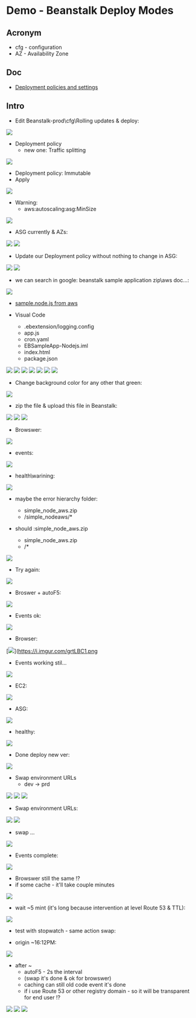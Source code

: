# Demo - Beanstalk Deploy Modes

## Acronym
* cfg - configuration
* AZ - Availability Zone

## Doc
* [Deployment policies and settings](https://docs.aws.amazon.com/elasticbeanstalk/latest/dg/using-features.rolling-version-deploy.html?icmpid=docs_elasticbeanstalk_console)

## Intro
* Edit Beanstalk-prod\cfg\Rolling updates & deploy:

[<img src="https://i.imgur.com/n1r9LkQ.png">](https://i.imgur.com/n1r9LkQ.png)

* Deployment policy
    * new one: Traffic splitting
    
[<img src="https://i.imgur.com/ebdz5gO.png">](https://i.imgur.com/ebdz5gO.png)

* Deployment policy: Immutable
* Apply

[<img src="https://i.imgur.com/Dy6KjDo.png">](https://i.imgur.com/Dy6KjDo.png)

* Warning:
    * aws:autoscaling:asg:MinSize
    
[<img src="https://i.imgur.com/eCRcqYW.png">](https://i.imgur.com/eCRcqYW.png)

* ASG currently & AZs:

[<img src="https://i.imgur.com/q3BYIYi.png">](https://i.imgur.com/q3BYIYi.png)
[<img src="https://i.imgur.com/1Exx4Rs.png">](https://i.imgur.com/1Exx4Rs.png)

* Update our Deployment policy without nothing to change in ASG:

[<img src="https://i.imgur.com/9feq7Hm.png">](https://i.imgur.com/9feq7Hm.png)
[<img src="https://i.imgur.com/IFJYQ0n.png">](https://i.imgur.com/IFJYQ0n.png)

* we can search in google: beanstalk sample application zip\aws doc...:

[<img src="https://i.imgur.com/UjvjwCq.png">](https://i.imgur.com/UjvjwCq.png)

* [sample.node.js from aws](https://docs.aws.amazon.com/elasticbeanstalk/latest/dg/samples/nodejs.zip)

* Visual Code
    * .ebextension/logging.config
    * app.js
    * cron.yaml
    * EBSampleApp-Nodejs.iml
    * index.html
    * package.json
    
[<img src="https://i.imgur.com/sQFxDiC.png">](https://i.imgur.com/sQFxDiC.png)
[<img src="https://i.imgur.com/C8AjeVo.png">](https://i.imgur.com/C8AjeVo.png)
[<img src="https://i.imgur.com/uBQwbgD.png">](https://i.imgur.com/uBQwbgD.png)
[<img src="https://i.imgur.com/GtRyxhD.png">](https://i.imgur.com/GtRyxhD.png)
[<img src="https://i.imgur.com/iIUxsPC.png">](https://i.imgur.com/iIUxsPC.png)
[<img src="https://i.imgur.com/GNPes4D.png">](https://i.imgur.com/GNPes4D.png)
[<img src="https://i.imgur.com/N1I7JMY.png">](https://i.imgur.com/N1I7JMY.png)

* Change background color for any other that green:

[<img src="https://i.imgur.com/qHMIxeV.png">](https://i.imgur.com/qHMIxeV.png)

* zip the file & upload this file in Beanstalk:

[<img src="https://i.imgur.com/h5VZX7t.png">](https://i.imgur.com/h5VZX7t.png)
[<img src="https://i.imgur.com/kJ3d6hr.png">](https://i.imgur.com/kJ3d6hr.png)
[<img src="https://i.imgur.com/LPuBzNt.png">](https://i.imgur.com/LPuBzNt.png)

* Browswer:

[<img src="https://i.imgur.com/VYOlx2T.png">](https://i.imgur.com/VYOlx2T.png)

* events:

[<img src="https://i.imgur.com/cedwQIn.png">](https://i.imgur.com/cedwQIn.png)

* health\warining:

[<img src="https://i.imgur.com/b5Qly5c.png">](https://i.imgur.com/b5Qly5c.png)

* maybe the error hierarchy folder:
  * simple_node_aws.zip
  *  /simple_nodeaws/*
    
* should :simple_node_aws.zip
  * simple_node_aws.zip
  * /*
  
[<img src="https://i.imgur.com/Xo9XS22.png">](https://i.imgur.com/Xo9XS22.png)
  
* Try again:
  
[<img src="https://i.imgur.com/SSzU7GN.png">](https://i.imgur.com/SSzU7GN.png)

* Broswer + autoF5:

[<img src="https://i.imgur.com/E6H03yV.png">](https://i.imgur.com/E6H03yV.png)

* Events ok:

[<img src="https://i.imgur.com/iVSGhma.png">](https://i.imgur.com/iVSGhma.png)

* Browser:

[<img src="https://i.imgur.com/grtLBC1.png">](https://i.imgur.com/grtLBC1.png

* Events working stil...

[<img src="https://i.imgur.com/wW6dqDl.png">](https://i.imgur.com/wW6dqDl.png)

* EC2:

[<img src="https://i.imgur.com/0Qbv7fc.png">](https://i.imgur.com/0Qbv7fc.png)

* ASG:

[<img src="https://i.imgur.com/zLbxz3s.png">](https://i.imgur.com/zLbxz3s.png)

* healthy:

[<img src="https://i.imgur.com/aDhxXR3.png">](https://i.imgur.com/aDhxXR3.png)

* Done deploy new ver:

[<img src="https://i.imgur.com/OdUIwlv.png">](https://i.imgur.com/OdUIwlv.png)

* Swap environment URLs
  * dev -> prd
  
[<img src="https://i.imgur.com/xR1MzGD.png">](https://i.imgur.com/xR1MzGD.png)
[<img src="https://i.imgur.com/clku6UO.png">](https://i.imgur.com/clku6UO.png)
[<img src="https://i.imgur.com/4J80bFz.png">](https://i.imgur.com/4J80bFz.png)

* Swap environment URLs:

[<img src="https://i.imgur.com/to9KT4O.png">](https://i.imgur.com/to9KT4O.png)
[<img src="https://i.imgur.com/xDMPZYU.png">](https://i.imgur.com/xDMPZYU.png)

* swap ...

[<img src="https://i.imgur.com/0BERd9Q.png">](https://i.imgur.com/0BERd9Q.png)

* Events complete:

[<img src="https://i.imgur.com/WXz1wC3.png">](https://i.imgur.com/WXz1wC3.png)

* Browswer still the same !?
* if some cache - it'll take couple minutes

[<img src="https://i.imgur.com/Ftw7VRx.png">](https://i.imgur.com/Ftw7VRx.png)

* wait ~5 mint (it's long because intervention at level Route 53 & TTL):

[<img src="https://i.imgur.com/whDVFvn.png">](https://i.imgur.com/whDVFvn.png)

* test with stopwatch - same action swap:

* origin ~16:12PM:

[<img src="https://i.imgur.com/3ZietvD.png">](https://i.imgur.com/3ZietvD.png)

* after ~
    * autoF5 - 2s the interval
    * (swap it's done & ok for browswer)
    * caching can still old code event it's done
    * if i use Route 53 or other registry domain - so it will be transparent for end user !?
    
[<img src="https://i.imgur.com/Emf0gWd.png">](https://i.imgur.com/Emf0gWd.png)
[<img src="https://i.imgur.com/zKw2Df8.png">](https://i.imgur.com/zKw2Df8.png)
[<img src="https://i.imgur.com/bYQLwKD.png">](https://i.imgur.com/bYQLwKD.png)
